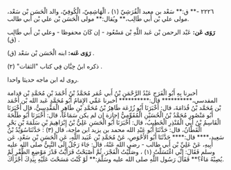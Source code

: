 ٢٢٢٦ -** ق:** سَعْد بن معبد الْقُرَشِيّ (١) ، الْهَاشِمِيّ، الْكُوفِيّ، والد الْحَسَن بْن سَعْد، مولى علي بْن أَبي طَالِب،** ويُقال:** مولى الْحَسَن بْن علي بْن أَبي طالب.

**رَوَى عَن:** عَبْد الرحمن بْن عَبد اللَّهِ بْن مَسْعُود - إن كَانَ محفوظا - وعلي بْن أَبي طَالِب (ق) .

**رَوَى عَنه:** ابنه الْحَسَن بْن سَعْد (ق) .

ذكره ابنُ حِبَّان فِي كتاب "الثقات" (٢) .

روى له ابن ماجه حديثا واحدا.

أخبرنا بِهِ أَبُو الْفَرَجِ عَبْدُ الرَّحْمَنِ بْنُ أَبي عُمَر مُحَمَّدُ بْنُ أَحْمَدَ بْنِ مُحَمَّدِ بْن قدامة المقدسي،********** قال:********** أخبرنا عَمِّي الإِمَامُ أَبُو مُحَمَّدٍ عَبد الله بْن أَحْمَد بْن مُحَمَّد بْنُ قُدَامَةَ، قال: أَخْبَرَنَا أَبُو زُرْعَة طَاهِرُ بْنُ مُحَمَّدِ بْنِ طَاهِرٍ الْمَقْدِسِيُّ، قال أَخْبَرَنَا أَبُو مَنْصُورٍ مُحَمَّدُ بْنُ الْحُسَيْنِ الْمُقَوِّمِيُّ إجازة إن لم يكن سَمَاعًا، قال: أَخْبَرَنَا أَبُو طَلْحَةَ الْقَاسِمُ بْنُ أَبي الْمُنْذِرِ الْخَطِيبُ، قال: أَخْبَرَنَا أَبُو الْحَسَنِ عَلِيُّ بْنُ إِبْرَاهِيمَ بْنِ سَلَمَةَ بْنِ بَحْرٍ الْقَطَّانُ، قال: حَدَّثَنَا أَبُو عَبْدِ الله محمد بن يزيد ابن ماجة، قال (٣) : حَدَّثَنَاسُوَيْدُ بْنُ سَعِيد،**** قال:**** حَدَّثَنَا أَبُو الأَحْوَصِ، عَنْ مُحَمَّدِ بْنِ عُبَيد اللَّهِ، عَنِ الْحَسَنِ بْنِ سَعْدٍ، عَن أَبِيهِ، عَنْ عَلِيِّ بْن أَبي طالب - رضي الله عَنْهُ، قال: جَاءَ رَجُلٌ إِلَى النَّبِيُّ صلى الله عليه وسلم فَقَالَ: إِنِّي اغْتَسَلْتُ (١) ، وصَلَّيْتُ الْفَجْرَ، ثُمَّ أَصْبَحْتُ فَرَأَيْتُ قَدْرَ مَوْضِعِ الظُّفْرِ لَمْ يُصِبْهُ مَاءٌ؟** فَقَالَ رَسُول اللَّهِ صلى الله عليه وسَلَّمَ:** لَوْ كُنْتَ مَسَحْتَ عَلَيْهِ بِيَدِكَ أَجْزَأَكَ.